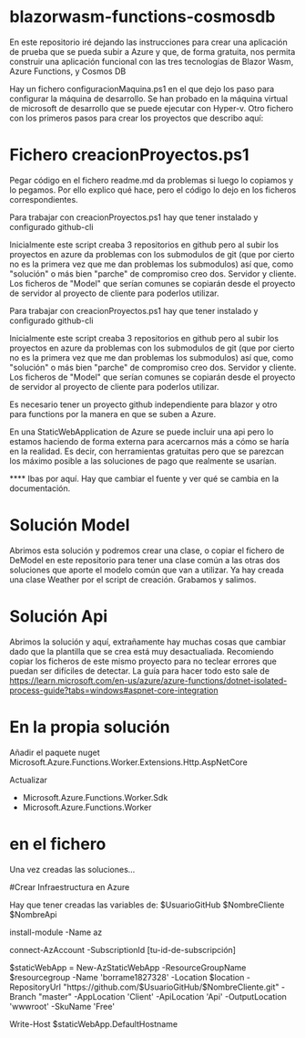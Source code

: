 # blazorwasm-functions-cosmosdb
En este repositorio iré dejando las instrucciones para crear una aplicación de prueba que se pueda subir a Azure y que, de forma gratuita, nos permita construir una aplicación funcional con las tres tecnologías de Blazor Wasm, Azure Functions, y Cosmos DB

Hay un fichero configuracionMaquina.ps1 en el que dejo los paso para configurar la máquina de desarrollo. Se han probado en la máquina virtual de microsoft de desarrollo que se puede ejecutar con Hyper-v.
Otro fichero con los primeros pasos para crear los proyectos que describo aquí:

# Fichero creacionProyectos.ps1
Pegar código en el fichero readme.md da problemas si luego lo copiamos y lo pegamos. Por ello explico qué hace, pero el código lo dejo en los ficheros correspondientes.

Para trabajar con creacionProyectos.ps1 hay que tener instalado y configurado github-cli

Inicialmente este script creaba 3 repositorios en github pero al subir los proyectos en azure da problemas con los submodulos de git (que por cierto no es la primera vez que me dan problemas los submodulos) así que, como "solución" o más bien "parche" de compromiso creo dos. Servidor y cliente. Los ficheros de "Model" que serían comunes se copiarán desde el proyecto de servidor al proyecto de cliente para poderlos utilizar.

Para trabajar con creacionProyectos.ps1 hay que tener instalado y configurado github-cli

Inicialmente este script creaba 3 repositorios en github pero al subir los proyectos en azure da problemas con los submodulos de git (que por cierto no es la primera vez que me dan problemas los submodulos) así que, como "solución" o más bien "parche" de compromiso creo dos. Servidor y cliente. Los ficheros de "Model" que serían comunes se copiarán desde el proyecto de servidor al proyecto de cliente para poderlos utilizar.

Es necesario tener un proyecto github independiente para blazor y otro para functions por la manera en que se suben a Azure.

En una StaticWebApplication de Azure se puede incluir una api pero lo estamos haciendo de forma externa para acercarnos más a cómo se haría en la realidad. Es decir, con herramientas gratuitas pero que se parezcan los máximo posible a las soluciones de pago que realmente se usarían.

**** Ibas por aquí. Hay que cambiar el fuente y ver qué se cambia en la documentación.

# Solución Model
Abrimos esta solución y podremos crear una clase, o copiar el fichero de DeModel en este repositorio para tener una clase común a las otras dos soluciones que aporte el modelo común que van a utilizar.
Ya hay creada una clase Weather por el script de creación.
Grabamos y salimos.

# Solución Api
Abrimos la solución y aquí, extrañamente hay muchas cosas que cambiar dado que la plantilla que se crea está muy desactualiada. 
Recomiendo copiar los ficheros de este mismo proyecto para no teclear errores que puedan ser difíciles de detectar.
La guía para hacer todo esto sale de https://learn.microsoft.com/en-us/azure/azure-functions/dotnet-isolated-process-guide?tabs=windows#aspnet-core-integration
# En la propia solución
Añadir el paquete nuget Microsoft.Azure.Functions.Worker.Extensions.Http.AspNetCore

Actualizar 
* Microsoft.Azure.Functions.Worker.Sdk
* Microsoft.Azure.Functions.Worker

# en el fichero 


Una vez creadas las soluciones...

#Crear Infraestructura en Azure

Hay que tener creadas las variables de:
$UsuarioGitHub
$NombreCliente
$NombreApi

install-module -Name az

connect-AzAccount -SubscriptionId [tu-id-de-subscripción]

$staticWebApp = New-AzStaticWebApp -ResourceGroupName $resourcegroup -Name 'borrame1827328' -Location $location -RepositoryUrl "https://github.com/$UsuarioGitHub/$NombreCliente.git" -Branch "master" -AppLocation 'Client' -ApiLocation 'Api' -OutputLocation 'wwwroot' -SkuName 'Free'

Write-Host $staticWebApp.DefaultHostname


